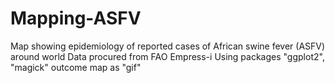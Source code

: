 # Mapping-ASFV
Map showing epidemiology of reported cases of African swine fever (ASFV) around world
Data procured from FAO Empress-i
Using packages "ggplot2", "magick"
outcome map as "gif"
